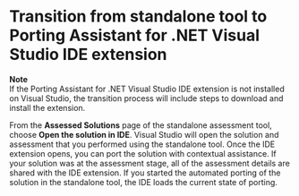 # Transition from standalone tool to Porting Assistant for \.NET Visual Studio IDE extension<a name="porting-assistant-vs-ide-transition"></a>

**Note**  
If the Porting Assistant for \.NET Visual Studio IDE extension is not installed on Visual Studio, the transition process will include steps to download and install the extension\. 

From the **Assessed Solutions** page of the standalone assessment tool, choose **Open the solution in IDE**\. Visual Studio will open the solution and assessment that you performed using the standalone tool\. Once the IDE extension opens, you can port the solution with contextual assistance\. If your solution was at the assessment stage, all of the assessment details are shared with the IDE extension\. If you started the automated porting of the solution in the standalone tool, the IDE loads the current state of porting\. 